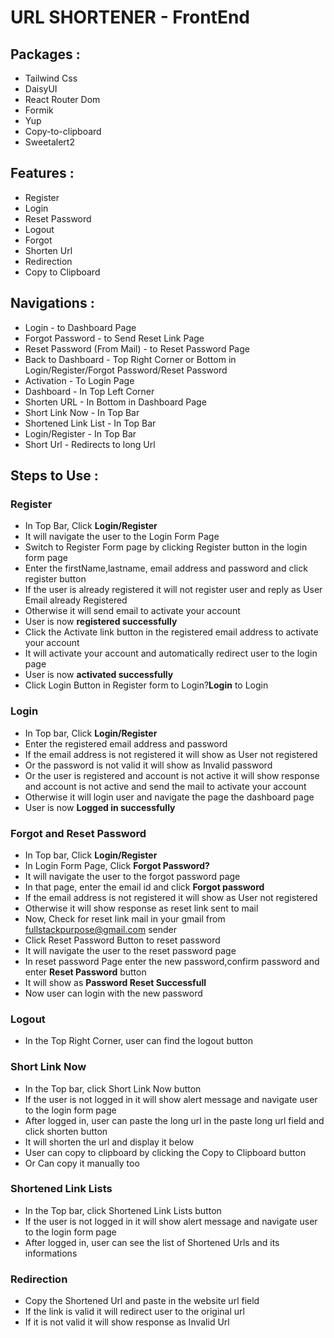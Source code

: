 # URL SHORTENER - FrontEnd

## Packages : 

* Tailwind Css
* DaisyUI
* React Router Dom
* Formik
* Yup
* Copy-to-clipboard
* Sweetalert2

## Features :

* Register
* Login
* Reset Password
* Logout
* Forgot
* Shorten Url
* Redirection
* Copy to Clipboard

## Navigations : 

* Login - to Dashboard Page
* Forgot Password - to Send Reset Link Page
* Reset Password (From Mail) - to Reset Password Page
* Back to Dashboard - Top Right Corner or Bottom in Login/Register/Forgot Password/Reset Password
* Activation - To Login Page
* Dashboard - In Top Left Corner
* Shorten URL - In Bottom in Dashboard Page
* Short Link Now - In Top Bar
* Shortened Link List - In Top Bar
* Login/Register - In Top Bar
* Short Url - Redirects to long Url

## Steps to Use : 

### Register

* In Top Bar, Click <b>Login/Register</b>
* It will navigate the user to the Login Form Page
* Switch to Register Form page by clicking Register button in the login form page
* Enter the firstName,lastname, email address and password and click register button
* If the user is already registered it will not register user and reply as User Email already Registered
* Otherwise it will send email to activate your account
* User is now <b>registered successfully</b>
* Click the Activate link button in the registered email address to activate your account
* It will activate your account and automatically redirect user to the login page
* User is now <b>activated successfully</b>
* Click Login Button in Register form to Login?<b>Login</b> to Login

### Login

* In Top bar, Click <b>Login/Register</b>
* Enter the registered email address and password
* If the email address is not registered it will show as User not registered
* Or the password is not valid it will show as Invalid password
* Or the user is registered and account is not active it will show response and account is not active and send the mail to activate your account
* Otherwise it will login user and navigate the page the dashboard page
* User is now <b>Logged in successfully</b>

### Forgot and Reset Password

* In Top bar, Click <b>Login/Register</b>
* In Login Form Page, Click <b>Forgot Password?</b>
* It will navigate the user to the forgot password page
* In that page, enter the email id and click <b>Forgot password</b>
* If the email address is not registered it will show as User not registered
* Otherwise it will show response as reset link sent to mail
* Now, Check for reset link mail in your gmail from fullstackpurpose@gmail.com sender
* Click Reset Password Button to reset password
* It will navigate the user to the reset password page
* In reset password Page enter the new password,confirm password and enter <b>Reset Password</b> button
* It will show as <b>Password Reset Successfull</b>
* Now user can login with the new password

### Logout

* In the Top Right Corner, user can find the logout button

### Short Link Now

* In the Top bar, click Short Link Now button
* If the user is not logged in it will show alert message and navigate user to the login form page
* After logged in, user can paste the long url in the paste long url field and click shorten button
* It will shorten the url and display it below
* User can copy to clipboard by clicking the Copy to Clipboard button
* Or Can copy it manually too

### Shortened Link Lists

* In the Top bar, click Shortened Link Lists button
* If the user is not logged in it will show alert message and navigate user to the login form page
* After logged in, user can see the list of Shortened Urls and its informations

### Redirection

* Copy the Shortened Url and paste in the website url field
* If the link is valid it will redirect user to the original url
* If it is not valid it will show response as Invalid Url


